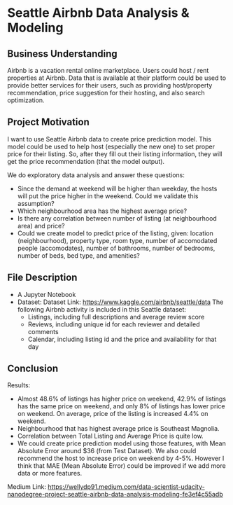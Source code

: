 # Seattle Airbnb Data Analysis & Modeling

## Business Understanding

Airbnb is a vacation rental online marketplace. Users could host / rent properties at Airbnb. 
Data that is available at their platform could be used to provide better services for their users, such as providing host/property recommendation, price suggestion for their hosting, and also search optimization.


## Project Motivation

I want to use Seattle Airbnb data to create price prediction model. This model could be used to help host (especially the new one) to set proper price for their listing. So, after they fill out their listing information, they will get the price recommendation (that the model output).

We do exploratory data analysis and answer these questions:
- Since the demand at weekend will be higher than weekday, the hosts will put the price higher in the weekend. Could we validate this assumption?
- Which neighbourhood area has the highest average price?
- Is there any correlation between number of listing (at neighbourhood area) and price?
- Could we create model to predict price of the listing, given: location (neighbourhood), property type, room type, number of accomodated people (accomodates), number of bathrooms, number of bedrooms, number of beds, bed type, and amenities? 

## File Description

- A Jupyter Notebook
- Dataset:
   Dataset Link: https://www.kaggle.com/airbnb/seattle/data
   The following Airbnb activity is included in this Seattle dataset:
   - Listings, including full descriptions and average review score
   - Reviews, including unique id for each reviewer and detailed comments
   - Calendar, including listing id and the price and availability for that day

## Conclusion

Results: 
- Almost 48.6% of listings has higher price on weekend, 42.9% of listings has the same price on weekend, and only 8% of listings has lower price on weekend. On average, price of the listing is increased 4.4% on weekend.
- Neighbourhood that has highest average price is Southeast Magnolia.
- Correlation between Total Listing and Average Price is quite low.
- We could create price prediction model using those features, with Mean Absolute Error around $36 (from Test Dataset). We also could recommend the host to increase price on weekend by 4-5%. However I think that MAE (Mean Absolute Error) could be improved if we add more data or more features.

Medium Link: 
https://wellydp91.medium.com/data-scientist-udacity-nanodegree-project-seattle-airbnb-data-analysis-modeling-fe3ef4c55adb

